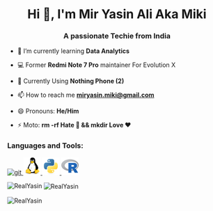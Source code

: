 <h1 align="center">Hi 👋, I'm Mir Yasin Ali Aka Miki</h1>
<h3 align="center">A passionate Techie from India</h3>

- 🌱 I’m currently learning **Data Analytics**

- 💻 Former **Redmi Note 7 Pro** maintainer For Evolution X

- 📱 Currently Using **Nothing Phone (2)**

- 📫 How to reach me **miryasin.miki@gmail.com**

- 😄 Pronouns: **He/Him**

- ⚡ Moto: **rm -rf Hate 👊 && mkdir Love ❤️**


<h3 align="left">Languages and Tools:</h3>
<p align="left"> <a href="https://git-scm.com/" target="_blank" rel="noreferrer"> <img src="https://www.vectorlogo.zone/logos/git-scm/git-scm-icon.svg" alt="git" width="40" height="40"/> </a> <a href="https://www.linux.org/" target="_blank" rel="noreferrer"> <img src="https://raw.githubusercontent.com/devicons/devicon/master/icons/linux/linux-original.svg" alt="linux" width="40" height="40"/> </a> <a href="https://www.python.org/" target="_blank" rel="noreferrer"> <img src="https://raw.githubusercontent.com/devicons/devicon/refs/heads/master/icons/python/python-original.svg" alt="python" width="40" height="40"/> </a> <a href="https://www.r-project.org/" target="_blank" rel="noreferrer"> <img src="https://raw.githubusercontent.com/devicons/devicon/refs/heads/master/icons/r/r-original.svg" alt="R" width="40" height="40"/> </a> </p>

<p><img align="left" src="https://github-readme-stats.vercel.app/api/top-langs?username=RealYasin&show_icons=true&locale=en&layout=compact" alt="RealYasin" /></p>

<p>&nbsp;<img align="center" src="https://github-readme-stats.vercel.app/api?username=RealYasin&show_icons=true&locale=en" alt="RealYasin" /></p>

<p><img align="center" src="https://github-readme-streak-stats.herokuapp.com/?user=RealYasin&" alt="RealYasin" /></p>
